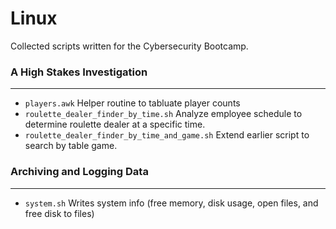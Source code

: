 # Linux

Collected scripts written for the Cybersecurity Bootcamp.

### A High Stakes Investigation

________________________

* `players.awk` Helper routine to tabluate player counts
* `roulette_dealer_finder_by_time.sh`  Analyze employee schedule to determine roulette dealer at a specific time.
* `roulette_dealer_finder_by_time_and_game.sh` Extend earlier script to search by table game.

### Archiving and Logging Data

________________________

* `system.sh`  Writes system info (free memory, disk usage, open files, and free disk to files)